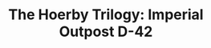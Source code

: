 ---
mission_id: hoerby3
editorsChoice:
title: "The Hoerby Trilogy: Imperial Outpost D-42"
authors: 
    - "Matthias von Herrmann"
date:
filename: "hoerby3.zip"
description: "You've just received the Star of Alderaan. Shortly after leaving Mon Mothma and the Rebel fleet, your ship comes under fire from Imperial forces. You are no match for them, and eventually you power down and are taken via shuttle to Imperial Outpost D-42. There you will reside until Darth Vader determines your fate. Not willing to wait around that long, you manage to steal a blaster from an officer on board the shuttle, and once in your cell begin your escape."
cover: "hoerby2.png"
levelReplaced: "SECBASE, TALAY, SEWERS"
difficulty: yes
bm:	yes
fme: yes
wax: yes
three_do: yes
voc: yes
gmd: yes
vue: no
lfd: yes
base: "New level from scratch" 
editors: "DFUSE 0.9 and 1.00, WEdit 2.34, BMPDF 1.0 and 1.1"

---